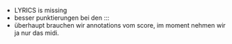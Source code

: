 
- LYRICS is missing
- besser punktierungen bei den :::
- überhaupt brauchen wir annotations vom score, im moment nehmen wir ja nur das midi.